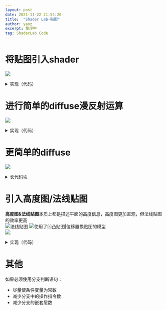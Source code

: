 ```yaml
---
layout: post
date: 2021-11-22 21:54:20
title:  "Shader Lab-贴图"
author: yaoz
excerpt: 整理中
tag: ShaderLab Code
---
```


#  将贴图引入shader  

![](https://user-images.githubusercontent.com/28333452/143772451-16052ddf-4c5d-45a6-8c65-2f64c3c35a04.jpg)
<details>
<summary>实现（代码）</summary>

```
Shader"name"{
    Properties{
        _NameName("显示在面板上的名称",2D)="white"{}
        _NameProp("泛泛无名之图",2D)="bump"{}
    }
    pass{
        sampler2D _NameName;
        sampler2D _NameProp;
        struct a2v{
            float4 name0:TEXCOORD0;
            float3 name1:TEXCOORD1;
        }
    }
}
```

</details>

# 进行简单的diffuse漫反射运算  

![](https://user-images.githubusercontent.com/28333452/143772469-b2b28a81-ef7f-419e-a28b-0b23f0b6959e.jpg)
<details>
<summary>实现（代码）</summary>

```
vertex(){
    vertex2fragment o;
    o.pos = UnityObjectToClipPos(v.vertex);
    o.worldNormal = UnityObjectToWorldNormal(v.normal);
    o.worldPos = mul(unity_ObjectToWorld, v.vertex).xyz;
    o.uv = TRANSFORM_TEX(v.texcoord,_MainTex);
}
fragment(){
    fixed3 worldNormal = normalize(f.worldNormal);
    fixed3 worldLightDir = normalize(UnityWorldSpaceLightDir(f.worldPos));
    fixed3 albedo = tex2D(_MainTex, f.uv).rgb * _Color.rgb;
    fixed3 ambient = UNITY_LIGHTMODEL_AMBIENT.xyz * albedo;
    fixed3 diffuse = _LightColor0.rgb * albedo * max(0, dot(WorldNormal, WorldLightDir));
    fixed3 viewDir = normalize(UnityWorldSpaceViewDir(f.worldPos));
    fixed3 halfDir = normalize(WorldLightDir + ViewDir);
    fixed3 specular = _LightColor0.rgb * _Specular.rgb * pow(max(0, dot(WorldNormal, halfDir)), _Gloss);
    return fixed4(ambient + diffuse + specular, 1.0);
}
```

</details>

# 更简单的diffuse  

![](https://user-images.githubusercontent.com/28333452/143772454-882bb26e-4f2a-4fdc-9223-541835ba487e.jpg)
<details>
<summary>长代码块</summary>

```
Pass
{
CGPROGRAM
#pragma vertex vert
#pragma fragment frag
// make fog work
#pragma multi_compile_fog

#include "UnityCG.cginc"

struct appdata
{
    float4 vertex : POSITION;
    float2 uv : TEXCOORD0;
    float3 normal:NORMAL;
};

struct v2f
{
    float2 uv : TEXCOORD0;
    UNITY_FOG_COORDS(1)
    float4 vertex : SV_POSITION;
    float3 normal:NORMAL;
};

sampler2D _MainTex;
float4 _MainTex_ST;
v2f vert(appdata v)
{
    v2f o;
    o.vertex = UnityObjectToClipPos(v.vertex);
    o.uv = TRANSFORM_TEX(v.uv, _MainTex);
    o.normal = v.normal;
    //UNITY_TRANSFER_FOG(o,o.vertex);
    return o;
}

fixed4 frag(v2f i) : SV_Target
{
    // sample the texture
    fixed4 col = tex2D(_MainTex, i.uv);
    // apply fog
    //UNITY_APPLY_FOG(i.fogCoord, col);

    float intensity = dot(_WorldSpaceLightPos0, i.normal);
    intensity = smoothstep(0.125, 0.5, intensity);
    intensity = clamp(intensity,0.375,1);
    col *= intensity;

    return col;
}
```

</details>

# 引入高度图/法线贴图  

**高度图&法线贴图**本质上都是描述平面的高度信息，高度图更加直观，但法线贴图的效率更高  
![法线贴图](https://bkimg.cdn.bcebos.com/pic/8718367adab44aed1ab35a3bb91c8701a08bfb74?x-bce-process=image/resize,m_lfit,h_150,limit_1/format,f_jpg)
![使用了凹凸贴图|位移置换贴图的模型](https://bkimg.cdn.bcebos.com/pic/267f9e2f07082838b59b8bd3b599a9014d08f167?x-bce-process=image/resize,m_lfit,w_250,h_250,limit_1/format,f_auto)  
![](https://user-images.githubusercontent.com/28333452/143772477-fa46e73d-d87c-4cab-8f17-85d48ea1c233.jpg)
<details>
<summary>实现（代码）</summary>

```
Properties
{
    _Color("Color", Color) = (1,1,1,1)
    _MainTex("Albedo (RGB)", 2D) = "white" {}
    _BumpMap("Normal Map", 2D) = "bump"{}
    _BumpScale("Bump Scale", Float) = 1.0
    _Specular("Specular",Color) = (1,1,1,1)
    _Gloss("Gloss",Range(37.0,256.0)) = 37.0
}
SubShader
{
    Tags { "LightMode" = "ForwardBase" }
    LOD 200
    pass {
        CGPROGRAM
        #pragma vertex vert
        #pragma fragment frag
        #include "Lighting.cginc"
        // 声明properties里对应的变量，从而和材质面板里的属性建立联系
        fixed4 _Color;
        sampler2D _MainTex;
        float4 _MainTex_ST; // 纹理名_ST  （缩放-平移）
        sampler2D _BumpMap;
        float4 _BumpMap_ST; // 纹理名_ST  （缩放-平移）
        float _BumpScale;
        fixed4 _Specular;
        float _Gloss;

        struct application2vertex
        {
            float4 vertex:POSITION;
            float3 normal:NORMAL;
            float4 tangent:TANGENT;
            float4 texcoord:TEXCOORD0;
        };

        struct vertex2fragment
        {
            float4 pos:SV_POSITION;
            float3 worldNormal:TEXCOORD0;
            float3 worldPos:TEXCOORD1;
            float4 uv:TEXCOORD2;
            float3 lightDir:TEXCOORD3;
            float3 viewDir:TEXCOORD4;
        };

        vertex2fragment vert(application2vertex v)
        {
            vertex2fragment o;
            o.pos = UnityObjectToClipPos(v.vertex);
            o.worldNormal = UnityObjectToWorldNormal(v.normal);
            o.worldPos = mul(unity_ObjectToWorld, v.vertex).xyz;
            //o.uv = v.texcoord.xy * _MainTex_ST.xy + _MainTex_ST.zw;
            // o.uv=TRANSFORM_TEX(v.texcoord,_MainTex);
            // 凹凸贴图
            o.uv.xy = v.texcoord.xy * _MainTex_ST.xy + _MainTex_ST.zw;
            o.uv.zw = v.texcoord.xy * _BumpMap_ST.xy + _BumpMap_ST.zw;
            TANGENT_SPACE_ROTATION;
            o.lightDir = mul(rotation, ObjSpaceLightDir(v.vertex)).xyz;
            o.viewDir = mul(rotation, ObjSpaceViewDir(v.vertex)).xyz;
            return o;
        }

        fixed4 frag(vertex2fragment f) :SV_Target
        {
            fixed3 worldNormal = normalize(f.worldNormal);
            fixed3 worldLightDir = normalize(UnityWorldSpaceLightDir(f.worldPos));
            // 凹凸贴图
            fixed3 tangentLightDir = normalize(f.lightDir);
            fixed3 tangentViewDir = normalize(f.viewDir);
            fixed4 packedNormal = tex2D(_BumpMap, f.uv.zw);
            fixed3 tangentNormal;
            tangentNormal.xy = (packedNormal.xy * 2 - 1) * _BumpScale;
            tangentNormal.z = sqrt(1.0 - saturate(dot(tangentNormal.xy, tangentNormal.xy)));
            // 移动到底部
            fixed3 albedo = tex2D(_MainTex, f.uv).rgb * _Color.rgb;
            fixed3 ambient = UNITY_LIGHTMODEL_AMBIENT.xyz * albedo;
            fixed3 diffuse = _LightColor0.rgb * albedo * max(0, dot(tangentNormal, tangentLightDir));
            fixed3 viewDir = normalize(UnityWorldSpaceViewDir(f.worldPos));
            fixed3 halfDir = normalize(tangentLightDir + tangentViewDir);
            fixed3 specular = _LightColor0.rgb * _Specular.rgb * pow(max(0, dot(tangentNormal, halfDir)), _Gloss);
            return fixed4(ambient + diffuse + specular, 1.0);
        }
        ENDCG
    }
}
```

</details>

# 其他

如果必须使用分支判断语句：
- 尽量使条件变量为常数
- 减少分支中的操作指令数
- 减少分支的嵌套层数